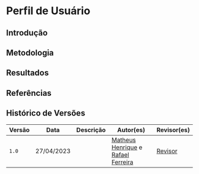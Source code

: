 # Perfil de Usuário

## Introdução

## Metodologia

## Resultados

## Referências

## Histórico de Versões

| Versão | Data       | Descrição | Autor(es)                                                                                           | Revisor(es) |
| ------ | ---------- | --------- | --------------------------------------------------------------------------------------------------- | ----------- |
| `1.0`  | 27/04/2023 |           | [Matheus Henrique](https://github.com/mathonaut) e [Rafael Ferreira](https://github.com/RafaelCLG0) | [Revisor]() |
